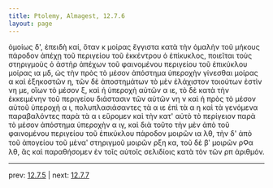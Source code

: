 ```yaml
---
title: Ptolemy, Almagest, 12.7.6
layout: page
---
```


ὁμοίως δ', ἐπειδὴ καί, ὅταν κ μοίρας ἔγγιστα κατὰ τὴν ὁμαλὴν τοῦ μήκους πάροδον ἀπέχῃ τοῦ περιγείου τοῦ ἐκκέντρου ὁ ἐπίκυκλος, ποιεῖται τοὺς στηριγμοὺς ὁ ἀστὴρ ἀπέχων τοῦ φαινομένου περιγείου τοῦ ἐπικύκλου μοίρας ια μδ, ὡς τὴν πρὸς τὸ μέσον ἀπόστημα ὑπεροχὴν γίνεσθαι μοίρας α καὶ ἑξηκοστῶν η, τῶν δὲ ἀποστημάτων τὸ μὲν ἐλάχιστον τοιούτων ἐστὶν νη με, οἵων τὸ μέσον ξ, καὶ ἡ ὑπεροχὴ αὐτῶν α ιε, τὸ δὲ κατὰ τὴν ἐκκειμένην τοῦ περιγείου διάστασιν τῶν αὐτῶν νη ν καὶ ἡ πρὸς τὸ μέσον αὐτοῦ ὑπεροχὴ α ι, πολυπλασιάσαντες τὰ α ιε ἐπὶ τὰ α η καὶ τὰ γενόμενα παραβαλόντες παρὰ τὰ α ι εὕρομεν καὶ τὴν κατ' αὐτὸ τὸ περίγειον παρὰ τὸ μέσον ἀπόστημα ὑπεροχὴν α ιγ, καὶ διὰ τοῦτο τὴν μὲν ἀπὸ τοῦ φαινομένου περιγείου τοῦ ἐπικύκλου πάροδον μοιρῶν ια λθ, τὴν δ' ἀπὸ τοῦ ἀπογείου τοῦ μὲναʹ στηριγμοῦ μοιρῶν ρξη κα, τοῦ δὲ βʹ μοιρῶν ρϘα λθ, ἃς καὶ παραθήσομεν ἐν τοῖς αὐτοῖς σελιδίοις κατὰ τὸν τῶν ρπ ἀριθμόν. 

---

prev: [12.7.5](../12.7.5/) | next: [12.7.7](../12.7.7/)


